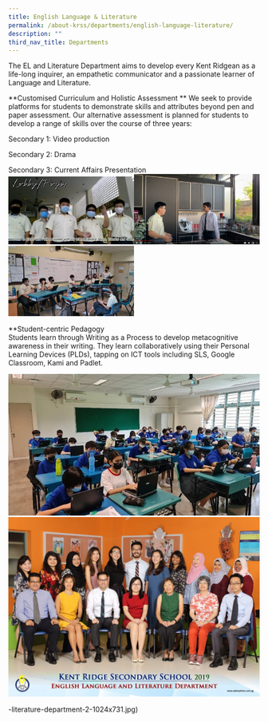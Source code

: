 ```yaml
---
title: English Language & Literature
permalink: /about-krss/departments/english-language-literature/
description: ""
third_nav_title: Departments
---
```

The EL and Literature Department aims to develop every Kent Ridgean as a life-long inquirer, an empathetic communicator and a passionate learner of Language and Literature.

**Customised Curriculum and Holistic Assessment  **
We seek to provide platforms for students to demonstrate skills and attributes beyond pen and paper assessment. Our alternative assessment is planned for students to develop a range of skills over the course of three years:

Secondary 1: Video production

Secondary 2: Drama

Secondary 3: Current Affairs Presentation
<img src="/images/EL1.jpg" style="width:50%"><img src="/images/EL2.png" style="width:50%">
<img src="/images/EL3.jpg" style="width:50%">


**Student-centric Pedagogy  
Students learn through Writing as a Process to develop metacognitive awareness in their writing. They learn collaboratively using their Personal Learning Devices (PLDs), tapping on ICT tools including SLS, Google Classroom, Kami and Padlet.

![EL_4](/images/EL4.jpg)
![EL Dept](/images/english-language-and-literature-department-2-1024x731.jpg)

-literature-department-2-1024x731.jpg)